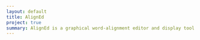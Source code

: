 ```yaml
---
layout: default
title: AlignEd
project: true
summary: AlignEd is a graphical word-alignment editor and display tool. Written in Perl, uses Gtk+ and Goo-Canvase for display, sqllite for data persistence.
---
```

